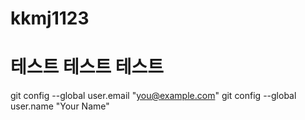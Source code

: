 # kkmj1123
# 테스트 테스트 테스트


git config --global user.email "you@example.com"
  git config --global user.name "Your Name"